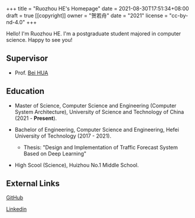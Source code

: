 +++
title = "Ruozhou HE's Homepage"
date = 2021-08-30T17:51:34+08:00
draft = true
[[copyright]]
  owner = "贺若舟"
  date = "2021"
  license = "cc-by-nd-4.0"
+++

Hello! I'm Ruozhou HE. I'm a postgraduate student majored in computer science. Happy to see you! 

## Supervisor

- Prof. [Bei HUA](http://staff.ustc.edu.cn/~bhua/)

## Education
- Master of Science, Computer Science and Engineering (Computer System Architecture), University of Science and Technology of China (2021 - **Present**).

- Bachelor of Engineering, Computer Science and Engineering, Hefei University of Technology (2017 - 2021). 
  - Thesis: "Design and Implementation of Traffic Forecast System Based on Deep Learning"

- High Scool (Science), Huizhou No.1 Middle School.

## External Links

[GitHub](https://github.com/HowardZorn)

[Linkedin](https://www.linkedin.com/in/%E8%8B%A5%E8%88%9F-%E8%B4%BA-899a881ba/)